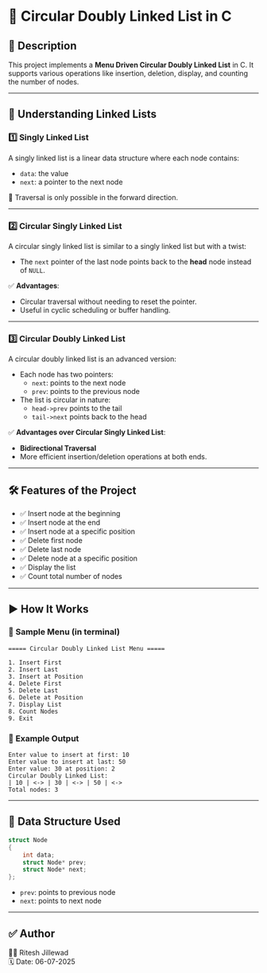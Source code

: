 # 🔁 Circular Doubly Linked List in C

## 📌 Description
This project implements a **Menu Driven Circular Doubly Linked List** in C. It supports various operations like insertion, deletion, display, and counting the number of nodes.

---

## 📘 Understanding Linked Lists

### 1️⃣ Singly Linked List
A singly linked list is a linear data structure where each node contains:
- `data`: the value
- `next`: a pointer to the next node

📌 Traversal is only possible in the forward direction.

---

### 2️⃣ Circular Singly Linked List
A circular singly linked list is similar to a singly linked list but with a twist:
- The `next` pointer of the last node points back to the **head** node instead of `NULL`.

✅ **Advantages**:
- Circular traversal without needing to reset the pointer.
- Useful in cyclic scheduling or buffer handling.

---

### 3️⃣ Circular Doubly Linked List
A circular doubly linked list is an advanced version:
- Each node has two pointers:
  - `next`: points to the next node
  - `prev`: points to the previous node
- The list is circular in nature:
  - `head->prev` points to the tail
  - `tail->next` points back to the head

✅ **Advantages over Circular Singly Linked List**:
- **Bidirectional Traversal**
- More efficient insertion/deletion operations at both ends.

---

## 🛠️ Features of the Project

- ✅ Insert node at the beginning
- ✅ Insert node at the end
- ✅ Insert node at a specific position
- ✅ Delete first node
- ✅ Delete last node
- ✅ Delete node at a specific position
- ✅ Display the list
- ✅ Count total number of nodes

---


## ▶️ How It Works

### 🔸 Sample Menu (in terminal)

```
===== Circular Doubly Linked List Menu =====

1. Insert First
2. Insert Last
3. Insert at Position
4. Delete First
5. Delete Last
6. Delete at Position
7. Display List
8. Count Nodes
9. Exit

```


### 🔸 Example Output

```
Enter value to insert at first: 10
Enter value to insert at last: 50
Enter value: 30 at position: 2
Circular Doubly Linked List:
| 10 | <-> | 30 | <-> | 50 | <->
Total nodes: 3
```


---

## 🧠 Data Structure Used

```c
struct Node 
{
    int data;
    struct Node* prev;
    struct Node* next;
};
```

* `prev`: points to previous node
* `next`: points to next node

---

## ✅ Author
👨‍💻 Ritesh Jillewad <br>
🗓️ Date: 06-07-2025

